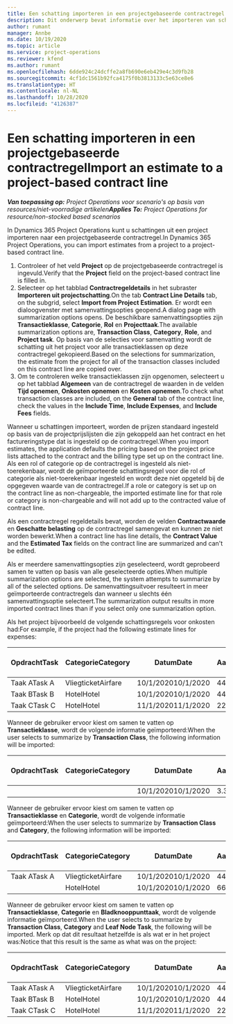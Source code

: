 ```yaml
---
title: Een schatting importeren in een projectgebaseerde contractregel
description: Dit onderwerp bevat informatie over het importeren van schattingen uit een project naar een contractregel.
author: rumant
manager: Annbe
ms.date: 10/19/2020
ms.topic: article
ms.service: project-operations
ms.reviewer: kfend
ms.author: rumant
ms.openlocfilehash: 6dde924c24dcffe2a8fb690e6eb429e4c3d9fb28
ms.sourcegitcommit: 4cf1dc1561b92fca4175f0b3813133c5e63ce8e6
ms.translationtype: HT
ms.contentlocale: nl-NL
ms.lasthandoff: 10/28/2020
ms.locfileid: "4126387"
---
```

# <a name="import-an-estimate-to-a-project-based-contract-line"></a><span data-ttu-id="e4a91-103">Een schatting importeren in een projectgebaseerde contractregel</span><span class="sxs-lookup"><span data-stu-id="e4a91-103">Import an estimate to a project-based contract line</span></span>

<span data-ttu-id="e4a91-104">_**Van toepassing op:** Project Operations voor scenario's op basis van resources/niet-voorradige artikelen_</span><span class="sxs-lookup"><span data-stu-id="e4a91-104">_**Applies To:** Project Operations for resource/non-stocked based scenarios_</span></span>

<span data-ttu-id="e4a91-105">In Dynamics 365 Project Operations kunt u schattingen uit een project importeren naar een projectgebaseerde contractregel.</span><span class="sxs-lookup"><span data-stu-id="e4a91-105">In Dynamics 365 Project Operations, you can import estimates from a project to a project-based contract line.</span></span>

1. <span data-ttu-id="e4a91-106">Controleer of het veld **Project** op de projectgebaseerde contractregel is ingevuld.</span><span class="sxs-lookup"><span data-stu-id="e4a91-106">Verify that the **Project** field on the project-based contract line is filled in.</span></span>
2. <span data-ttu-id="e4a91-107">Selecteer op het tabblad **Contractregeldetails** in het subraster **Importeren uit projectschatting**.</span><span class="sxs-lookup"><span data-stu-id="e4a91-107">On the tab **Contract Line Details** tab, on the subgrid, select **Import from Project Estimation**.</span></span> <span data-ttu-id="e4a91-108">Er wordt een dialoogvenster met samenvattingsopties geopend.</span><span class="sxs-lookup"><span data-stu-id="e4a91-108">A dialog page with summarization options opens.</span></span> <span data-ttu-id="e4a91-109">De beschikbare samenvattingsopties zijn **Transactieklasse**, **Categorie**, **Rol** en **Projecttaak**.</span><span class="sxs-lookup"><span data-stu-id="e4a91-109">The available summarization options are, **Transaction Class**, **Category**, **Role**, and **Project task**.</span></span> <span data-ttu-id="e4a91-110">Op basis van de selecties voor samenvatting wordt de schatting uit het project voor alle transactieklassen op deze contractregel gekopieerd.</span><span class="sxs-lookup"><span data-stu-id="e4a91-110">Based on the selections for summarization, the estimate from the project for all of the transaction classes included on this contract line are copied over.</span></span> 
3. <span data-ttu-id="e4a91-111">Om te controleren welke transactieklassen zijn opgenomen, selecteert u op het tabblad **Algemeen** van de contractregel de waarden in de velden **Tijd opnemen**, **Onkosten opnemen** en **Kosten opnemen**.</span><span class="sxs-lookup"><span data-stu-id="e4a91-111">To check what transaction classes are included, on the **General** tab of the contract line, check the values in the **Include Time**, **Include Expenses**, and **Include Fees** fields.</span></span>

<span data-ttu-id="e4a91-112">Wanneer u schattingen importeert, worden de prijzen standaard ingesteld op basis van de projectprijslijsten die zijn gekoppeld aan het contract en het factureringstype dat is ingesteld op de contractregel.</span><span class="sxs-lookup"><span data-stu-id="e4a91-112">When you import estimates, the application defaults the pricing based on the project price lists attached to the contract and the billing type set up on the contract line.</span></span> <span data-ttu-id="e4a91-113">Als een rol of categorie op de contractregel is ingesteld als niet-toerekenbaar, wordt de geïmporteerde schattingsregel voor die rol of categorie als niet-toerekenbaar ingesteld en wordt deze niet opgeteld bij de opgegeven waarde van de contractregel.</span><span class="sxs-lookup"><span data-stu-id="e4a91-113">If a role or category is set up on the contract line as non-chargeable, the imported estimate line for that role or category is non-chargeable and will not add up to the contracted value of contract line.</span></span>

<span data-ttu-id="e4a91-114">Als een contractregel regeldetails bevat, worden de velden **Contractwaarde** en **Geschatte belasting** op de contractregel samengevat en kunnen ze niet worden bewerkt.</span><span class="sxs-lookup"><span data-stu-id="e4a91-114">When a contract line has line details, the **Contract Value** and the **Estimated Tax** fields on the contract line are summarized and can't be edited.</span></span>

<span data-ttu-id="e4a91-115">Als er meerdere samenvattingsopties zijn geselecteerd, wordt geprobeerd samen te vatten op basis van alle geselecteerde opties.</span><span class="sxs-lookup"><span data-stu-id="e4a91-115">When multiple summarization options are selected, the system attempts to summarize by all of the selected options.</span></span> <span data-ttu-id="e4a91-116">De samenvattingsuitvoer resulteert in meer geïmporteerde contractregels dan wanneer u slechts één samenvattingsoptie selecteert.</span><span class="sxs-lookup"><span data-stu-id="e4a91-116">The summarization output results in more imported contract lines than if you select only one summarization option.</span></span>

<span data-ttu-id="e4a91-117">Als het project bijvoorbeeld de volgende schattingsregels voor onkosten had:</span><span class="sxs-lookup"><span data-stu-id="e4a91-117">For example, if the project had the following estimate lines for expenses:</span></span>

| <span data-ttu-id="e4a91-118">Opdracht</span><span class="sxs-lookup"><span data-stu-id="e4a91-118">Task</span></span> | <span data-ttu-id="e4a91-119">Categorie</span><span class="sxs-lookup"><span data-stu-id="e4a91-119">Category</span></span> | <span data-ttu-id="e4a91-120">Datum</span><span class="sxs-lookup"><span data-stu-id="e4a91-120">Date</span></span> | <span data-ttu-id="e4a91-121">Aantal</span><span class="sxs-lookup"><span data-stu-id="e4a91-121">Quantity</span></span> | <span data-ttu-id="e4a91-122">Prijs per eenheid</span><span class="sxs-lookup"><span data-stu-id="e4a91-122">Unit price</span></span> | <span data-ttu-id="e4a91-123">Bedrag</span><span class="sxs-lookup"><span data-stu-id="e4a91-123">Amount</span></span> |
| --- | --- | --- | --- | --- | --- |
| <span data-ttu-id="e4a91-124">Taak A</span><span class="sxs-lookup"><span data-stu-id="e4a91-124">Task A</span></span> | <span data-ttu-id="e4a91-125">Vliegticket</span><span class="sxs-lookup"><span data-stu-id="e4a91-125">Airfare</span></span> | <span data-ttu-id="e4a91-126">10/1/2020</span><span class="sxs-lookup"><span data-stu-id="e4a91-126">10/1/2020</span></span> | <span data-ttu-id="e4a91-127">4</span><span class="sxs-lookup"><span data-stu-id="e4a91-127">4</span></span> | <span data-ttu-id="e4a91-128">400</span><span class="sxs-lookup"><span data-stu-id="e4a91-128">400</span></span> | <span data-ttu-id="e4a91-129">1600</span><span class="sxs-lookup"><span data-stu-id="e4a91-129">1600</span></span> |
| <span data-ttu-id="e4a91-130">Taak B</span><span class="sxs-lookup"><span data-stu-id="e4a91-130">Task B</span></span> | <span data-ttu-id="e4a91-131">Hotel</span><span class="sxs-lookup"><span data-stu-id="e4a91-131">Hotel</span></span> | <span data-ttu-id="e4a91-132">10/1/2020</span><span class="sxs-lookup"><span data-stu-id="e4a91-132">10/1/2020</span></span> | <span data-ttu-id="e4a91-133">4</span><span class="sxs-lookup"><span data-stu-id="e4a91-133">4</span></span> | <span data-ttu-id="e4a91-134">200</span><span class="sxs-lookup"><span data-stu-id="e4a91-134">200</span></span> | <span data-ttu-id="e4a91-135">800</span><span class="sxs-lookup"><span data-stu-id="e4a91-135">800</span></span> |
| <span data-ttu-id="e4a91-136">Taak C</span><span class="sxs-lookup"><span data-stu-id="e4a91-136">Task C</span></span> | <span data-ttu-id="e4a91-137">Hotel</span><span class="sxs-lookup"><span data-stu-id="e4a91-137">Hotel</span></span> | <span data-ttu-id="e4a91-138">11/1/2020</span><span class="sxs-lookup"><span data-stu-id="e4a91-138">11/1/2020</span></span> | <span data-ttu-id="e4a91-139">2</span><span class="sxs-lookup"><span data-stu-id="e4a91-139">2</span></span> | <span data-ttu-id="e4a91-140">200</span><span class="sxs-lookup"><span data-stu-id="e4a91-140">200</span></span> | <span data-ttu-id="e4a91-141">400</span><span class="sxs-lookup"><span data-stu-id="e4a91-141">400</span></span> |

<span data-ttu-id="e4a91-142">Wanneer de gebruiker ervoor kiest om samen te vatten op **Transactieklasse**, wordt de volgende informatie geïmporteerd:</span><span class="sxs-lookup"><span data-stu-id="e4a91-142">When the user selects to summarize by **Transaction Class**, the following information will be imported:</span></span>

| <span data-ttu-id="e4a91-143">Opdracht</span><span class="sxs-lookup"><span data-stu-id="e4a91-143">Task</span></span> | <span data-ttu-id="e4a91-144">Categorie</span><span class="sxs-lookup"><span data-stu-id="e4a91-144">Category</span></span> | <span data-ttu-id="e4a91-145">Datum</span><span class="sxs-lookup"><span data-stu-id="e4a91-145">Date</span></span> | <span data-ttu-id="e4a91-146">Aantal</span><span class="sxs-lookup"><span data-stu-id="e4a91-146">Quantity</span></span> | <span data-ttu-id="e4a91-147">Prijs per eenheid</span><span class="sxs-lookup"><span data-stu-id="e4a91-147">Unit price</span></span> | <span data-ttu-id="e4a91-148">Bedrag</span><span class="sxs-lookup"><span data-stu-id="e4a91-148">Amount</span></span> |
| --- | --- | --- | --- | --- | --- |
| &nbsp;  | &nbsp;  | <span data-ttu-id="e4a91-149">10/1/2020</span><span class="sxs-lookup"><span data-stu-id="e4a91-149">10/1/2020</span></span> | <span data-ttu-id="e4a91-150">3.34</span><span class="sxs-lookup"><span data-stu-id="e4a91-150">3.34</span></span> | <span data-ttu-id="e4a91-151">840</span><span class="sxs-lookup"><span data-stu-id="e4a91-151">840</span></span> | <span data-ttu-id="e4a91-152">2800</span><span class="sxs-lookup"><span data-stu-id="e4a91-152">2800</span></span> |

<span data-ttu-id="e4a91-153">Wanneer de gebruiker ervoor kiest om samen te vatten op **Transactieklasse** en **Categorie**, wordt de volgende informatie geïmporteerd:</span><span class="sxs-lookup"><span data-stu-id="e4a91-153">When the user selects to summarize by **Transaction Class** and **Category**, the following information will be imported:</span></span>

| <span data-ttu-id="e4a91-154">Opdracht</span><span class="sxs-lookup"><span data-stu-id="e4a91-154">Task</span></span> | <span data-ttu-id="e4a91-155">Categorie</span><span class="sxs-lookup"><span data-stu-id="e4a91-155">Category</span></span> | <span data-ttu-id="e4a91-156">Datum</span><span class="sxs-lookup"><span data-stu-id="e4a91-156">Date</span></span> | <span data-ttu-id="e4a91-157">Aantal</span><span class="sxs-lookup"><span data-stu-id="e4a91-157">Quantity</span></span> | <span data-ttu-id="e4a91-158">Prijs per eenheid</span><span class="sxs-lookup"><span data-stu-id="e4a91-158">Unit price</span></span> | <span data-ttu-id="e4a91-159">Bedrag</span><span class="sxs-lookup"><span data-stu-id="e4a91-159">Amount</span></span> |
| --- | --- | --- | --- | --- | --- |
| <span data-ttu-id="e4a91-160">Taak A</span><span class="sxs-lookup"><span data-stu-id="e4a91-160">Task A</span></span> | <span data-ttu-id="e4a91-161">Vliegticket</span><span class="sxs-lookup"><span data-stu-id="e4a91-161">Airfare</span></span> | <span data-ttu-id="e4a91-162">10/1/2020</span><span class="sxs-lookup"><span data-stu-id="e4a91-162">10/1/2020</span></span> | <span data-ttu-id="e4a91-163">4</span><span class="sxs-lookup"><span data-stu-id="e4a91-163">4</span></span> | <span data-ttu-id="e4a91-164">400</span><span class="sxs-lookup"><span data-stu-id="e4a91-164">400</span></span> | <span data-ttu-id="e4a91-165">1600</span><span class="sxs-lookup"><span data-stu-id="e4a91-165">1600</span></span> |
| &nbsp;  | <span data-ttu-id="e4a91-166">Hotel</span><span class="sxs-lookup"><span data-stu-id="e4a91-166">Hotel</span></span> | <span data-ttu-id="e4a91-167">10/1/2020</span><span class="sxs-lookup"><span data-stu-id="e4a91-167">10/1/2020</span></span> | <span data-ttu-id="e4a91-168">6</span><span class="sxs-lookup"><span data-stu-id="e4a91-168">6</span></span> | <span data-ttu-id="e4a91-169">200</span><span class="sxs-lookup"><span data-stu-id="e4a91-169">200</span></span> | <span data-ttu-id="e4a91-170">1200</span><span class="sxs-lookup"><span data-stu-id="e4a91-170">1200</span></span> |

<span data-ttu-id="e4a91-171">Wanneer de gebruiker ervoor kiest om samen te vatten op **Transactieklasse**, **Categorie** en **Bladknooppunttaak**, wordt de volgende informatie geïmporteerd.</span><span class="sxs-lookup"><span data-stu-id="e4a91-171">When the user selects to summarize by **Transaction Class**, **Category** and **Leaf Node Task**, the following will be imported.</span></span> <span data-ttu-id="e4a91-172">Merk op dat dit resultaat hetzelfde is als wat er in het project was:</span><span class="sxs-lookup"><span data-stu-id="e4a91-172">Notice that this result is the same as what was on the project:</span></span>

| <span data-ttu-id="e4a91-173">Opdracht</span><span class="sxs-lookup"><span data-stu-id="e4a91-173">Task</span></span> | <span data-ttu-id="e4a91-174">Categorie</span><span class="sxs-lookup"><span data-stu-id="e4a91-174">Category</span></span> | <span data-ttu-id="e4a91-175">Datum</span><span class="sxs-lookup"><span data-stu-id="e4a91-175">Date</span></span> | <span data-ttu-id="e4a91-176">Aantal</span><span class="sxs-lookup"><span data-stu-id="e4a91-176">Quantity</span></span> | <span data-ttu-id="e4a91-177">Prijs per eenheid</span><span class="sxs-lookup"><span data-stu-id="e4a91-177">Unit price</span></span> | <span data-ttu-id="e4a91-178">Bedrag</span><span class="sxs-lookup"><span data-stu-id="e4a91-178">Amount</span></span> |
| --- | --- | --- | --- | --- | --- |
| <span data-ttu-id="e4a91-179">Taak A</span><span class="sxs-lookup"><span data-stu-id="e4a91-179">Task A</span></span> | <span data-ttu-id="e4a91-180">Vliegticket</span><span class="sxs-lookup"><span data-stu-id="e4a91-180">Airfare</span></span> | <span data-ttu-id="e4a91-181">10/1/2020</span><span class="sxs-lookup"><span data-stu-id="e4a91-181">10/1/2020</span></span> | <span data-ttu-id="e4a91-182">4</span><span class="sxs-lookup"><span data-stu-id="e4a91-182">4</span></span> | <span data-ttu-id="e4a91-183">400</span><span class="sxs-lookup"><span data-stu-id="e4a91-183">400</span></span> | <span data-ttu-id="e4a91-184">1600</span><span class="sxs-lookup"><span data-stu-id="e4a91-184">1600</span></span> |
| <span data-ttu-id="e4a91-185">Taak B</span><span class="sxs-lookup"><span data-stu-id="e4a91-185">Task B</span></span> | <span data-ttu-id="e4a91-186">Hotel</span><span class="sxs-lookup"><span data-stu-id="e4a91-186">Hotel</span></span> | <span data-ttu-id="e4a91-187">10/1/2020</span><span class="sxs-lookup"><span data-stu-id="e4a91-187">10/1/2020</span></span> | <span data-ttu-id="e4a91-188">4</span><span class="sxs-lookup"><span data-stu-id="e4a91-188">4</span></span> | <span data-ttu-id="e4a91-189">200</span><span class="sxs-lookup"><span data-stu-id="e4a91-189">200</span></span> | <span data-ttu-id="e4a91-190">800</span><span class="sxs-lookup"><span data-stu-id="e4a91-190">800</span></span> |
| <span data-ttu-id="e4a91-191">Taak C</span><span class="sxs-lookup"><span data-stu-id="e4a91-191">Task C</span></span> | <span data-ttu-id="e4a91-192">Hotel</span><span class="sxs-lookup"><span data-stu-id="e4a91-192">Hotel</span></span> | <span data-ttu-id="e4a91-193">11/1/2020</span><span class="sxs-lookup"><span data-stu-id="e4a91-193">11/1/2020</span></span> | <span data-ttu-id="e4a91-194">2</span><span class="sxs-lookup"><span data-stu-id="e4a91-194">2</span></span> | <span data-ttu-id="e4a91-195">200</span><span class="sxs-lookup"><span data-stu-id="e4a91-195">200</span></span> | <span data-ttu-id="e4a91-196">400</span><span class="sxs-lookup"><span data-stu-id="e4a91-196">400</span></span> |
